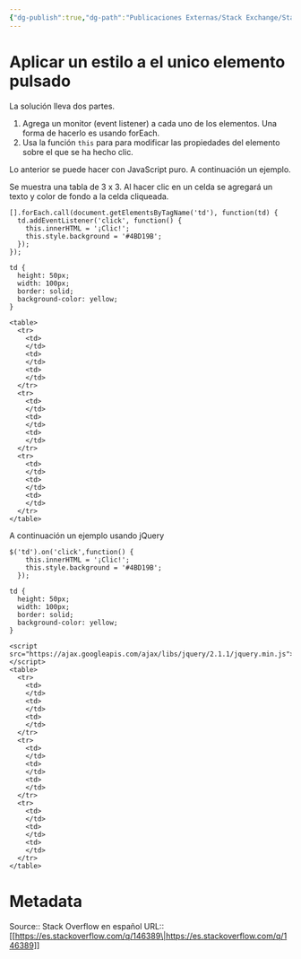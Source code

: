```yaml
---
{"dg-publish":true,"dg-path":"Publicaciones Externas/Stack Exchange/Stack Overflow en español/es.stackoverflow.com-146389.md","permalink":"/publicaciones-externas/stack-exchange/stack-overflow-en-espanol/es-stackoverflow-com-146389/","title":"Aplicar un estilo a el unico elemento pulsado","hide":true,"noteIcon":"default","created":"2024-04-03T12:49:10.354-06:00","updated":"2024-04-05T16:43:53.230-06:00"}
---
```


# Aplicar un estilo a el unico elemento pulsado

La solución lleva dos partes.

1. Agrega un monitor (event listener) a cada uno de los elementos. Una forma de hacerlo es usando forEach.
2. Usa la función `this` para para modificar las propiedades del elemento sobre el que se ha hecho clic.

Lo anterior se puede hacer con JavaScript puro. A continuación un ejemplo.

Se muestra una tabla de 3 x 3. Al hacer clic en un celda se agregará un texto y color de fondo a la celda cliqueada.

<!-- begin snippet: js hide: false console: true babel: false -->

<!-- language: lang-js -->

    [].forEach.call(document.getElementsByTagName('td'), function(td) {
      td.addEventListener('click', function() {
        this.innerHTML = '¡Clic!';
        this.style.background = '#4BD19B';
      });
    });

<!-- language: lang-css -->

    td {
      height: 50px;
      width: 100px;
      border: solid;
      background-color: yellow;
    }


<!-- language: lang-html -->

    <table>
      <tr>
        <td>
        </td>
        <td>
        </td>
        <td>
        </td>
      </tr>
      <tr>
        <td>
        </td>
        <td>
        </td>
        <td>
        </td>
      </tr>
      <tr>
        <td>
        </td>
        <td>
        </td>
        <td>
        </td>
      </tr>
    </table>

<!-- end snippet -->

A continuación un ejemplo usando jQuery

<!-- begin snippet: js hide: false console: true babel: false -->

<!-- language: lang-js -->

    $('td').on('click',function() {
        this.innerHTML = '¡Clic!';
        this.style.background = '#4BD19B';
      });


<!-- language: lang-css -->

    td {
      height: 50px;
      width: 100px;
      border: solid;
      background-color: yellow;
    }

<!-- language: lang-html -->

    <script src="https://ajax.googleapis.com/ajax/libs/jquery/2.1.1/jquery.min.js"></script>
    <table>
      <tr>
        <td>
        </td>
        <td>
        </td>
        <td>
        </td>
      </tr>
      <tr>
        <td>
        </td>
        <td>
        </td>
        <td>
        </td>
      </tr>
      <tr>
        <td>
        </td>
        <td>
        </td>
        <td>
        </td>
      </tr>
    </table>

<!-- end snippet -->



# Metadata
Source:: Stack Overflow en español
URL:: [[https://es.stackoverflow.com/q/146389\|https://es.stackoverflow.com/q/146389]]

